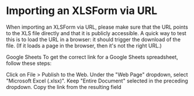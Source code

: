 # Importing an XLSForm via URL

When importing an XLSForm via URL, please make sure that the URL points to the XLS file directly and that it is publicly accessible. A quick way to test this is to load the URL in a browser: it should trigger the download of the file. (If it loads a page in the browser, then it's not the right URL.)

Google Sheets
To get the correct link for a Google Sheets spreadsheet, follow these steps: 

Click on File > Publish to the Web.
Under the "Web Page" dropdown, select "Microsoft Excel (.xlsx)". Keep "Entire Document" selected in the preceding dropdown.
Copy the link from the resulting field

